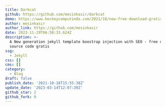 ```yaml
---
title: Darkcat
github: https://github.com/mesinkasir/darkcat
demo: https://www.hockeycomputindo.com/2021/10/new-free-download-gratis-jekyll.html
author: mesinkasir
author_link: https://github.com/mesinkasir
date: 2023-11-29T06:50:33.624Z
description: >-
  A New generation jekyll template boostrap injection with SEO - free download
  source code gratis
ssg:
  - Jekyll
css: []
cms: []
category:
  - Blog
draft: false
publish_date: '2021-10-18T15:55:38Z'
update_date: '2023-03-14T12:07:39Z'
github_star: 2
github_fork: 0
---
```

